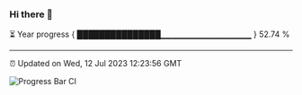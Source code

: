 ### Hi there 👋

⏳ Year progress { ███████████████▁▁▁▁▁▁▁▁▁▁▁▁▁▁▁ } 52.74 %

---

⏰ Updated on Wed, 12 Jul 2023 12:23:56 GMT

![Progress Bar CI](https://github.com/liununu/liununu/workflows/Progress%20Bar%20CI/badge.svg)
